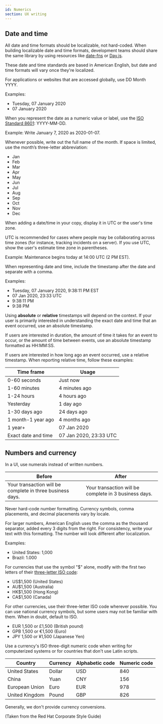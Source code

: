 ```yaml
---
id: Numerics
section: UX writing
---
```


## Date and time
All date and time formats should be localizable, not hard-coded. When building localizable date and time formats, development teams should share the same library by using resources like [date-fns](https://date-fns.org/) or [Day.js](https://day.js.org/).

These date and time standards are based in American English, but date and time formats will vary once they're localized.

For applications or websites that are accessed globally, use DD Month YYYY.

Examples:
- Tuesday, 07 January 2020
- 07 January 2020

When you represent the date as a numeric value or label, use the [ISO Standard 8601](https://www.iso.org/iso-8601-date-and-time-format.html): YYYY-MM-DD.

Example: Write January 7, 2020 as 2020-01-07.

Whenever possible, write out the full name of the month. If space is limited, use the month’s three-letter abbreviation:

- Jan
- Feb
- Mar
- Apr
- May
- Jun
- Jul
- Aug
- Sep
- Oct
- Nov
- Dec

When adding a date/time in your copy, display it in UTC or the user's time zone. 

UTC is recommended for cases where people may be collaborating across time zones (for instance, tracking incidents on a server). If you use UTC, show the user's estimate time zone in parentheses.

Example: Maintenance begins today at 14:00 UTC (2 PM EST).

When representing date and time, include the timestamp after the date and separate with a comma.

Examples:
- Tuesday, 07 January 2020, 9:38:11 PM EST
- 07 Jan 2020, 23:33 UTC
- 9:38:11 PM
- 9:38 PM

Using **absolute** or **relative** timestamps will depend on the context. If your user is primarily interested in understanding the exact date and time that an event occurred, use an absolute timestamp.

If users are interested in duration, the amount of time it takes for an event to occur, or the amount of time between events, use an absolute timestamp formatted as HH:MM:SS.

If users are interested in how long ago an event occurred, use a relative timestamp. When reporting relative time, follow these examples:

<div class="ws-content-table">
  
| **Time frame**      | **Usage**              |
|---------------------|------------------------|
| 0-60 seconds        | Just now               |
| 1-60 minutes        | 4 minutes ago          |
| 1-24 hours          | 4 hours ago            |
| Yesterday           | 1 day ago              |
| 1-30 days ago       | 24 days ago            |
| 1 month-1 year ago  | 4 months ago           |
| 1 year+             | 07 Jan 2020            |
| Exact date and time | 07 Jan 2020, 23:33 UTC |

</div>

## Numbers and currency
In a UI, use numerals instead of written numbers. 

<div class="ws-content-table">
  
| **Before**      | **After**              |
|---------------------|------------------------|
| Your transaction will be complete in three business days.      | Your transaction will be complete in 3 business days.              |

Never hard-code number formatting. Currency symbols, comma placements, and decimal placements vary by locale.

</div>

For larger numbers, American English uses the comma as the thousand separator, added every 3 digits from the right. For consistency, write your text with this formatting. The number will look different after localization.  

Examples: 

- United States: 1,000
- Brazil: 1.000

For currencies that use the symbol "$" alone, modify with the first two letters of their [three-letter ISO code](https://www.iso.org/iso-4217-currency-codes.html):

- US$1,500 (United States)
- AU$1,500 (Australia)
- HK$1,500 (Hong Kong)
- CA$1,500 (Canada)

For other currencies, use their three-letter ISO code wherever possible. You can use national currency symbols, but some users may not be familiar with them. When in doubt, default to ISO. 

- EUR 1,500 or £1,500 (British pound)
- GPB 1,500 or €1,500 (Euro)
- JPY 1,500 or ¥1,500 (Japanese Yen)

Use a currency's ISO three-digit numeric code when writing for computerized systems or for countries that don't use Latin scripts.

| **Country**        | **Currency** | **Alphabetic code** | **Numeric code** |
|----------------|----------|-----------------|--------------|
| United States  | Dollar   | USD             | 840          |
| China          | Yuan     | CNY             | 156          |
| European Union | Euro     | EUR             | 978          |
| United Kingdom | Pound    | GBP             | 826          |

Generally, we don't provide currency conversions.

(Taken from the Red Hat Corporate Style Guide)
